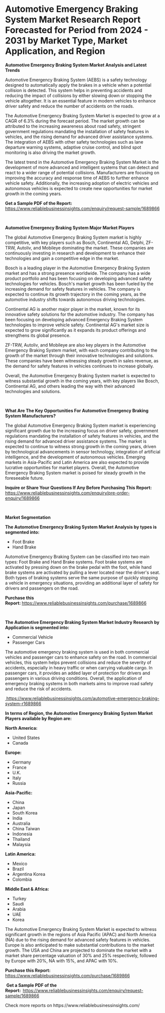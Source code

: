 <p><h1>Automotive Emergency Braking System Market Research Report Forecasted for Period from 2024 -  2031 by Market Type, Market Application, and Region</h1></p><p><strong>Automotive Emergency Braking System Market Analysis and Latest Trends</strong></p>
<p><p>Automotive Emergency Braking System (AEBS) is a safety technology designed to automatically apply the brakes in a vehicle when a potential collision is detected. This system helps in preventing accidents and reducing the impact of collisions by either slowing down or stopping the vehicle altogether. It is an essential feature in modern vehicles to enhance driver safety and reduce the number of accidents on the roads.</p><p>The Automotive Emergency Braking System Market is expected to grow at a CAGR of 6.3% during the forecast period. The market growth can be attributed to the increasing awareness about road safety, stringent government regulations mandating the installation of safety features in vehicles, and the rising demand for advanced driver assistance systems. The integration of AEBS with other safety technologies such as lane departure warning systems, adaptive cruise control, and blind spot monitoring is also driving the market growth.</p><p>The latest trend in the Automotive Emergency Braking System Market is the development of more advanced and intelligent systems that can detect and react to a wider range of potential collisions. Manufacturers are focusing on improving the accuracy and response time of AEBS to further enhance vehicle safety. Additionally, the increasing adoption of electric vehicles and autonomous vehicles is expected to create new opportunities for market growth in the coming years.</p></p>
<p><strong>Get a Sample PDF of the Report:&nbsp;</strong> <a href="https://www.reliablebusinessinsights.com/enquiry/request-sample/1689866">https://www.reliablebusinessinsights.com/enquiry/request-sample/1689866</a></p>
<p>&nbsp;</p>
<p><strong>Automotive Emergency Braking System Major Market Players</strong></p>
<p><p>The global Automotive Emergency Braking System market is highly competitive, with key players such as Bosch, Continental AG, Delphi, ZF-TRW, Autoliv, and Mobileye dominating the market. These companies are continuously investing in research and development to enhance their technologies and gain a competitive edge in the market.</p><p>Bosch is a leading player in the Automotive Emergency Braking System market and has a strong presence worldwide. The company has a wide product portfolio and has been focusing on developing advanced safety technologies for vehicles. Bosch's market growth has been fueled by the increasing demand for safety features in vehicles. The company is expected to continue its growth trajectory in the coming years, as the automotive industry shifts towards autonomous driving technologies.</p><p>Continental AG is another major player in the market, known for its innovative safety solutions for the automotive industry. The company has been focusing on developing advanced Emergency Braking System technologies to improve vehicle safety. Continental AG's market size is expected to grow significantly as it expands its product offerings and strengthens its global presence.</p><p>ZF-TRW, Autoliv, and Mobileye are also key players in the Automotive Emergency Braking System market, with each company contributing to the growth of the market through their innovative technologies and solutions. These companies have been witnessing steady growth in sales revenue, as the demand for safety features in vehicles continues to increase globally.</p><p>Overall, the Automotive Emergency Braking System market is expected to witness substantial growth in the coming years, with key players like Bosch, Continental AG, and others leading the way with their advanced technologies and solutions.</p></p>
<p>&nbsp;</p>
<p><strong>What Are The Key Opportunities For Automotive Emergency Braking System Manufacturers?</strong></p>
<p><p>The global Automotive Emergency Braking System market is experiencing significant growth due to the increasing focus on driver safety, government regulations mandating the installation of safety features in vehicles, and the rising demand for advanced driver assistance systems. The market is expected to continue to witness strong growth in the coming years, driven by technological advancements in sensor technology, integration of artificial intelligence, and the development of autonomous vehicles. Emerging markets in Asia-Pacific and Latin America are also expected to provide lucrative opportunities for market players. Overall, the Automotive Emergency Braking System market is poised for steady growth in the foreseeable future.</p></p>
<p><strong>Inquire or Share Your Questions If Any Before Purchasing This Report:</strong> <a href="https://www.reliablebusinessinsights.com/enquiry/pre-order-enquiry/1689866">https://www.reliablebusinessinsights.com/enquiry/pre-order-enquiry/1689866</a></p>
<p>&nbsp;</p>
<p><strong>Market Segmentation</strong></p>
<p><strong>The Automotive Emergency Braking System Market Analysis by types is segmented into:</strong></p>
<p><ul><li>Foot Brake</li><li>Hand Brake</li></ul></p>
<p><p>Automotive Emergency Braking System can be classified into two main types: Foot Brake and Hand Brake systems. Foot brake systems are activated by pressing down on the brake pedal with the foot, while hand brake systems are activated by pulling a lever located near the driver's seat. Both types of braking systems serve the same purpose of quickly stopping a vehicle in emergency situations, providing an additional layer of safety for drivers and passengers on the road.</p></p>
<p><strong>Purchase this Report:&nbsp;</strong><a href="https://www.reliablebusinessinsights.com/purchase/1689866">https://www.reliablebusinessinsights.com/purchase/1689866</a></p>
<p>&nbsp;</p>
<p><strong>The Automotive Emergency Braking System Market Industry Research by Application is segmented into:</strong></p>
<p><ul><li>Commercial Vehicle</li><li>Passenger Cars</li></ul></p>
<p><p>The automotive emergency braking system is used in both commercial vehicles and passenger cars to enhance safety on the road. In commercial vehicles, this system helps prevent collisions and reduce the severity of accidents, especially in heavy traffic or when carrying valuable cargo. In passenger cars, it provides an added layer of protection for drivers and passengers in various driving conditions. Overall, the application of emergency braking systems in both markets aims to improve road safety and reduce the risk of accidents.</p></p>
<p><a href="https://www.reliablebusinessinsights.com/automotive-emergency-braking-system-r1689866">&nbsp;https://www.reliablebusinessinsights.com/automotive-emergency-braking-system-r1689866</a></p>
<p><strong>In terms of Region, the Automotive Emergency Braking System Market Players available by Region are:</strong></p>
<p>
    <p> <strong> North America: </strong>
        <ul>
            <li>United States</li>
            <li>Canada</li>
        </ul>
        </p> 
    <p> <strong> Europe: </strong>
        <ul>
            <li>Germany</li>
            <li>France</li>
            <li>U.K.</li>
            <li>Italy</li>
            <li>Russia</li>
        </ul>
        </p> 
    <p> <strong> Asia-Pacific: </strong>
        <ul>
            <li>China</li>
            <li>Japan</li>
            <li>South Korea</li>
            <li>India</li>
            <li>Australia</li>
            <li>China Taiwan</li>
            <li>Indonesia</li>
            <li>Thailand</li>
            <li>Malaysia</li>
        </ul>
        </p> 
    <p> <strong> Latin America: </strong>
        <ul>
            <li>Mexico</li>
            <li>Brazil</li>
            <li>Argentina Korea</li>
            <li>Colombia</li>
        </ul>
        </p> 
    <p> <strong> Middle East & Africa: </strong>
        <ul>
            <li>Turkey</li>
            <li>Saudi</li>
            <li>Arabia</li>
            <li>UAE</li>
            <li>Korea</li>
        </ul>
    </p>
    </p>
<p><p>The Automotive Emergency Braking System Market is expected to witness significant growth in the regions of Asia Pacific (APAC) and North America (NA) due to the rising demand for advanced safety features in vehicles. Europe is also anticipated to make substantial contributions to the market growth. The USA and China are projected to dominate the market with a market share percentage valuation of 30% and 25% respectively, followed by Europe with 20%, NA with 15%, and APAC with 10%.</p></p>
<p><strong>Purchase this Report: </strong><a href="https://www.reliablebusinessinsights.com/purchase/1689866">https://www.reliablebusinessinsights.com/purchase/1689866</a></p>
<p>&nbsp;<strong>Get a Sample PDF of the Report:&nbsp;&nbsp;</strong><a href="https://www.reliablebusinessinsights.com/enquiry/request-sample/1689866">https://www.reliablebusinessinsights.com/enquiry/request-sample/1689866</a></p>
<p><strong></strong></p>
<p>Check more reports on https://www.reliablebusinessinsights.com/</p>